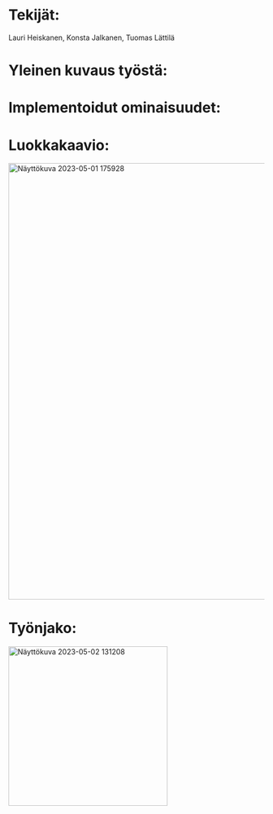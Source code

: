 # Tekijät: 
Lauri Heiskanen,
Konsta Jalkanen,
Tuomas Lättilä

# Yleinen kuvaus työstä:


# Implementoidut ominaisuudet:


# Luokkakaavio:
<img width="857" alt="Näyttökuva 2023-05-01 175928" src="https://user-images.githubusercontent.com/120785942/235636600-7cf2240d-bd18-4899-9c65-0eb91522a1d5.png">

# Työnjako:
<img width="313" alt="Näyttökuva 2023-05-02 131208" src="https://user-images.githubusercontent.com/120785942/235639997-63fe8a04-cbb0-4f9e-8f8b-2a098a714612.png">
